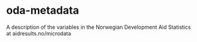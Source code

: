 # oda-metadata
A description of the variables in the Norwegian Development Aid Statistics at aidresults.no/microdata
